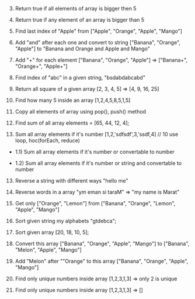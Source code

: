 
3) Return true if all elements of array is bigger then 5

4) Return true if any element of an array is bigger than 5

5) Find last index of "Apple" from ["Apple", "Orange", "Apple", "Mango"]

5) Add "and" after each one and convert to string ["Banana", "Orange", "Apple"] to "Banana and Orange and Apple and Mango"

6) Add "+" for each element ["Banana", "Orange", "Apple"] => ["Banana+", "Orange+", "Apple+"]

7) Find index of "abc" in a given string, "bsdabdabcabd"

8) Return all square of a given array [2, 3, 4, 5] => [4, 9, 16, 25]

9) Find how many 5 inside an array [1,2,4,5,8,5,1,5]

10) Copy all elements of array using pop(), push() method

11) Find sum of all array elements = [65, 44, 12, 4];

12) Sum all array elements if it's number [1,2,'sdfsdf',3,'ssdf,4] // 10  use loop, hoc(forEach, reduce)

* 1.1) Sum all array elements if it's number or convertable to number

* 1.2) Sum all array elements if it's number or string and convertable to number 

13) Reverse a string with different ways "hello me"

13) Reverse words in a array "ym eman si taraM" => "my name is Marat"

14) Get only ["Orange", "Lemon"] from ["Banana", "Orange", "Lemon", "Apple", "Mango"]

15) Sort given string my alphabets "gtdebca";

15) Sort given array  [20, 18, 10, 5]; 

16) Convert this array ["Banana", "Orange", "Apple", "Mango"] to ["Banana", "Melon", "Apple", "Mango"]

16) Add "Melon" after ""Orange" to this array ["Banana", "Orange", "Apple", "Mango"]

17) Find only unique numbers inside array [1,2,3,1,3] => only 2 is unique

18) Find only unique numbers inside array [1,2,3,1,3] => []
